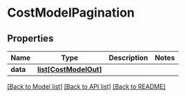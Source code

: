 # CostModelPagination

## Properties
Name | Type | Description | Notes
------------ | ------------- | ------------- | -------------
**data** | [**list[CostModelOut]**](CostModelOut.md) |  | 

[[Back to Model list]](../README.md#documentation-for-models) [[Back to API list]](../README.md#documentation-for-api-endpoints) [[Back to README]](../README.md)


